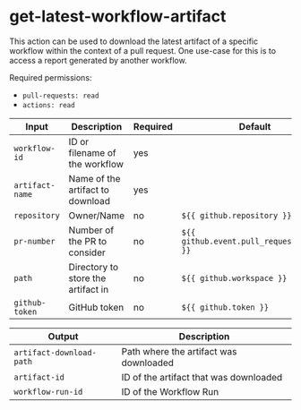 # get-latest-workflow-artifact

This action can be used to download the latest artifact of a specific workflow within the context of a pull request.
One use-case for this is to access a report generated by another workflow.

Required permissions:

- `pull-requests: read`
- `actions: read`

| Input           | Description                        | Required | Default                                   |
| --------------- | ---------------------------------- | -------- | ----------------------------------------- |
| `workflow-id`   | ID or filename of the workflow     | yes      |                                           |
| `artifact-name` | Name of the artifact to download   | yes      |                                           |
| `repository`    | Owner/Name                         | no       | `${{ github.repository }}`                |
| `pr-number`     | Number of the PR to consider       | no       | `${{ github.event.pull_request.number }}` |
| `path`          | Directory to store the artifact in | no       | `${{ github.workspace }}`                 |
| `github-token`  | GitHub token                       | no       | `${{ github.token }}`                     |

| Output                   | Description                            |
| ------------------------ | -------------------------------------- |
| `artifact-download-path` | Path where the artifact was downloaded |
| `artifact-id`            | ID of the artifact that was downloaded |
| `workflow-run-id`        | ID of the Workflow Run                 |

